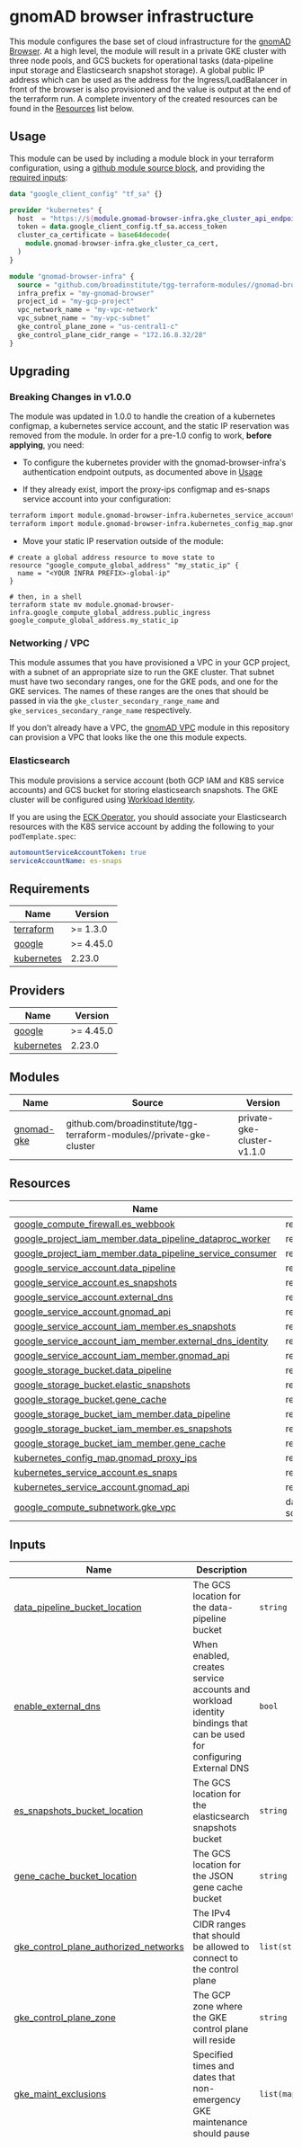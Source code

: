 # gnomAD browser infrastructure

This module configures the base set of cloud infrastructure for the [gnomAD Browser](https://gnomad.broadinstitute.org). At a high level, the module will result in a private GKE cluster with three node pools, and GCS buckets for operational tasks (data-pipeline input storage and Elasticsearch snapshot storage). A global public IP address which can be used as the address for the Ingress/LoadBalancer in front of the browser is also provisioned and the value is output at the end of the terraform run. A complete inventory of the created resources can be found in the [Resources](#resources) list below.

## Usage

This module can be used by including a module block in your terraform configuration, using a [github module source block](https://developer.hashicorp.com/terraform/language/modules/sources#github), and providing the [required inputs](#inputs):

```terraform
data "google_client_config" "tf_sa" {}

provider "kubernetes" {
  host  = "https://${module.gnomad-browser-infra.gke_cluster_api_endpoint}"
  token = data.google_client_config.tf_sa.access_token
  cluster_ca_certificate = base64decode(
    module.gnomad-browser-infra.gke_cluster_ca_cert,
  )
}

module "gnomad-browser-infra" {
  source = "github.com/broadinstitute/tgg-terraform-modules//gnomad-browser-infra?ref=<git commit SHA ID or Tag>"
  infra_prefix = "my-gnomad-browser"
  project_id = "my-gcp-project"
  vpc_network_name = "my-vpc-network"
  vpc_subnet_name = "my-vpc-subnet"
  gke_control_plane_zone = "us-central1-c"
  gke_control_plane_cidr_range = "172.16.8.32/28"
}
```

## Upgrading
### Breaking Changes in v1.0.0

The module was updated in 1.0.0 to handle the creation of a kubernetes configmap, a kubernetes service account, and the static IP reservation was removed from the module. In order for a pre-1.0 config to work, **before applying**, you need:

- To configure the kubernetes provider with the gnomad-browser-infra's authentication endpoint outputs, as documented above in [Usage](#usage)

- If they already exist, import the proxy-ips configmap and es-snaps service account into your configuration:

```bash
terraform import module.gnomad-browser-infra.kubernetes_service_account.es_snaps default/es-snaps
terraform import module.gnomad-browser-infra.kubernetes_config_map.gnomad_proxy_ips default/proxy-ips
```

- Move your static IP reservation outside of the module:
```
# create a global address resource to move state to
resource "google_compute_global_address" "my_static_ip" {
  name = "<YOUR INFRA PREFIX>-global-ip"
}

# then, in a shell
terraform state mv module.gnomad-browser-infra.google_compute_global_address.public_ingress google_compute_global_address.my_static_ip
```

### Networking / VPC
This module assumes that you have provisioned a VPC in your GCP project, with a subnet of an appropriate size to run the GKE cluster. That subnet must have two secondary ranges, one for the GKE pods, and one for the GKE services. The names of these ranges are the ones that should be passed in via the `gke_cluster_secondary_range_name` and `gke_services_secondary_range_name` respectively.

If you don't already have a VPC, the [gnomAD VPC](https://github.com/broadinstitute/tgg-terraform-modules/tree/main/gnomad-vpc) module in this repository can provision a VPC that looks like the one this module expects.

### Elasticsearch

This module provisions a service account (both GCP IAM and K8S service accounts) and GCS bucket for storing elasticsearch snapshots. The GKE cluster will be configured using [Workload Identity](https://cloud.google.com/kubernetes-engine/docs/how-to/workload-identity).

If you are using the [ECK Operator](https://www.elastic.co/guide/en/cloud-on-k8s/current/index.html), you should associate your Elasticsearch resources with the K8S service account by adding the following to your `podTemplate.spec`:

```yaml
automountServiceAccountToken: true
serviceAccountName: es-snaps
```

<!-- BEGIN_TF_DOCS -->
## Requirements

| Name | Version |
|------|---------|
| <a name="requirement_terraform"></a> [terraform](#requirement\_terraform) | >= 1.3.0 |
| <a name="requirement_google"></a> [google](#requirement\_google) | >= 4.45.0 |
| <a name="requirement_kubernetes"></a> [kubernetes](#requirement\_kubernetes) | 2.23.0 |

## Providers

| Name | Version |
|------|---------|
| <a name="provider_google"></a> [google](#provider\_google) | >= 4.45.0 |
| <a name="provider_kubernetes"></a> [kubernetes](#provider\_kubernetes) | 2.23.0 |

## Modules

| Name | Source | Version |
|------|--------|---------|
| <a name="module_gnomad-gke"></a> [gnomad-gke](#module\_gnomad-gke) | github.com/broadinstitute/tgg-terraform-modules//private-gke-cluster | private-gke-cluster-v1.1.0 |

## Resources

| Name | Type |
|------|------|
| [google_compute_firewall.es_webbook](https://registry.terraform.io/providers/hashicorp/google/latest/docs/resources/compute_firewall) | resource |
| [google_project_iam_member.data_pipeline_dataproc_worker](https://registry.terraform.io/providers/hashicorp/google/latest/docs/resources/project_iam_member) | resource |
| [google_project_iam_member.data_pipeline_service_consumer](https://registry.terraform.io/providers/hashicorp/google/latest/docs/resources/project_iam_member) | resource |
| [google_service_account.data_pipeline](https://registry.terraform.io/providers/hashicorp/google/latest/docs/resources/service_account) | resource |
| [google_service_account.es_snapshots](https://registry.terraform.io/providers/hashicorp/google/latest/docs/resources/service_account) | resource |
| [google_service_account.external_dns](https://registry.terraform.io/providers/hashicorp/google/latest/docs/resources/service_account) | resource |
| [google_service_account.gnomad_api](https://registry.terraform.io/providers/hashicorp/google/latest/docs/resources/service_account) | resource |
| [google_service_account_iam_member.es_snapshots](https://registry.terraform.io/providers/hashicorp/google/latest/docs/resources/service_account_iam_member) | resource |
| [google_service_account_iam_member.external_dns_identity](https://registry.terraform.io/providers/hashicorp/google/latest/docs/resources/service_account_iam_member) | resource |
| [google_service_account_iam_member.gnomad_api](https://registry.terraform.io/providers/hashicorp/google/latest/docs/resources/service_account_iam_member) | resource |
| [google_storage_bucket.data_pipeline](https://registry.terraform.io/providers/hashicorp/google/latest/docs/resources/storage_bucket) | resource |
| [google_storage_bucket.elastic_snapshots](https://registry.terraform.io/providers/hashicorp/google/latest/docs/resources/storage_bucket) | resource |
| [google_storage_bucket.gene_cache](https://registry.terraform.io/providers/hashicorp/google/latest/docs/resources/storage_bucket) | resource |
| [google_storage_bucket_iam_member.data_pipeline](https://registry.terraform.io/providers/hashicorp/google/latest/docs/resources/storage_bucket_iam_member) | resource |
| [google_storage_bucket_iam_member.es_snapshots](https://registry.terraform.io/providers/hashicorp/google/latest/docs/resources/storage_bucket_iam_member) | resource |
| [google_storage_bucket_iam_member.gene_cache](https://registry.terraform.io/providers/hashicorp/google/latest/docs/resources/storage_bucket_iam_member) | resource |
| [kubernetes_config_map.gnomad_proxy_ips](https://registry.terraform.io/providers/hashicorp/kubernetes/2.23.0/docs/resources/config_map) | resource |
| [kubernetes_service_account.es_snaps](https://registry.terraform.io/providers/hashicorp/kubernetes/2.23.0/docs/resources/service_account) | resource |
| [kubernetes_service_account.gnomad_api](https://registry.terraform.io/providers/hashicorp/kubernetes/2.23.0/docs/resources/service_account) | resource |
| [google_compute_subnetwork.gke_vpc](https://registry.terraform.io/providers/hashicorp/google/latest/docs/data-sources/compute_subnetwork) | data source |

## Inputs

| Name | Description | Type | Default | Required |
|------|-------------|------|---------|:--------:|
| <a name="input_data_pipeline_bucket_location"></a> [data\_pipeline\_bucket\_location](#input\_data\_pipeline\_bucket\_location) | The GCS location for the data-pipeline bucket | `string` | `"us-east1"` | no |
| <a name="input_enable_external_dns"></a> [enable\_external\_dns](#input\_enable\_external\_dns) | When enabled, creates service accounts and workload identity bindings that can be used for configuring External DNS | `bool` | `true` | no |
| <a name="input_es_snapshots_bucket_location"></a> [es\_snapshots\_bucket\_location](#input\_es\_snapshots\_bucket\_location) | The GCS location for the elasticsearch snapshots bucket | `string` | `"us-east1"` | no |
| <a name="input_gene_cache_bucket_location"></a> [gene\_cache\_bucket\_location](#input\_gene\_cache\_bucket\_location) | The GCS location for the JSON gene cache bucket | `string` | `"us-east1"` | no |
| <a name="input_gke_control_plane_authorized_networks"></a> [gke\_control\_plane\_authorized\_networks](#input\_gke\_control\_plane\_authorized\_networks) | The IPv4 CIDR ranges that should be allowed to connect to the control plane | `list(string)` | `[]` | no |
| <a name="input_gke_control_plane_zone"></a> [gke\_control\_plane\_zone](#input\_gke\_control\_plane\_zone) | The GCP zone where the GKE control plane will reside | `string` | `"us-east1-c"` | no |
| <a name="input_gke_maint_exclusions"></a> [gke\_maint\_exclusions](#input\_gke\_maint\_exclusions) | Specified times and dates that non-emergency GKE maintenance should pause | `list(map(string))` | `[]` | no |
| <a name="input_gke_node_pools"></a> [gke\_node\_pools](#input\_gke\_node\_pools) | A list of node pools and their configuration that should be created within the GKE cluster; pools with an empty string for the zone will deploy in the same region as the control plane | <pre>list(object({<br>    pool_name            = string<br>    pool_num_nodes       = optional(number, 2)<br>    pool_machine_type    = optional(string, "e2-medium")<br>    pool_preemptible     = optional(bool, false)<br>    pool_spot            = optional(bool, true)<br>    pool_zone            = optional(string, "")<br>    pool_resource_labels = optional(map(string), {})<br>    pool_taints          = optional(list(object({ key = string, value = string, effect = string })), [])<br>  }))</pre> | <pre>[<br>  {<br>    "pool_machine_type": "e2-standard-4",<br>    "pool_name": "main-pool",<br>    "pool_num_nodes": 2,<br>    "pool_spot": false<br>  },<br>  {<br>    "pool_machine_type": "e2-custom-6-49152",<br>    "pool_name": "redis",<br>    "pool_num_nodes": 1,<br>    "pool_resource_labels": {<br>      "component": "redis"<br>    },<br>    "pool_spot": false<br>  },<br>  {<br>    "pool_machine_type": "e2-highmem-8",<br>    "pool_name": "es-data",<br>    "pool_num_nodes": 3,<br>    "pool_resource_labels": {<br>      "component": "elasticsearch"<br>    },<br>    "pool_spot": false,<br>    "pool_zone": ""<br>  }<br>]</pre> | no |
| <a name="input_gke_pods_range_slice"></a> [gke\_pods\_range\_slice](#input\_gke\_pods\_range\_slice) | The full (e.g. 10.0.0.0/14) or simple (e.g. /14) CIDR range slice to assign for internal pod IP addresses | `string` | `"/14"` | no |
| <a name="input_gke_recurring_maint_windows"></a> [gke\_recurring\_maint\_windows](#input\_gke\_recurring\_maint\_windows) | A start time, end time and recurrence pattern for GKE automated maintenance windows | `list(map(string))` | <pre>[<br>  {<br>    "end_time": "1970-01-01T06:00:00Z",<br>    "recurrence": "FREQ=DAILY",<br>    "start_time": "1970-01-01T01:00:00Z"<br>  }<br>]</pre> | no |
| <a name="input_gke_services_range_slice"></a> [gke\_services\_range\_slice](#input\_gke\_services\_range\_slice) | The full (e.g. 10.0.0.0/20) or simple (e.g. /20) CIDR range slice to assign for internal service IP addresses | `string` | `"/20"` | no |
| <a name="input_infra_prefix"></a> [infra\_prefix](#input\_infra\_prefix) | The string to use for a prefix on resource names (GKE cluster, GCS Buckets, Service Accounts, etc) | `string` | n/a | yes |
| <a name="input_project_id"></a> [project\_id](#input\_project\_id) | The name of the target GCP project, for creating IAM memberships | `string` | n/a | yes |
| <a name="input_public_static_ip"></a> [public\_static\_ip](#input\_public\_static\_ip) | The public IP address that has been reserved for your browser | `string` | `null` | no |
| <a name="input_vpc_network_name"></a> [vpc\_network\_name](#input\_vpc\_network\_name) | The name of the VPC network that the GKE cluster should reside in | `string` | n/a | yes |
| <a name="input_vpc_subnet_name"></a> [vpc\_subnet\_name](#input\_vpc\_subnet\_name) | The name of the VPC network subnet that the GKE cluster nodes should reside in | `string` | n/a | yes |

## Outputs

| Name | Description |
|------|-------------|
| <a name="output_gke_cluster_api_endpoint"></a> [gke\_cluster\_api\_endpoint](#output\_gke\_cluster\_api\_endpoint) | n/a |
| <a name="output_gke_cluster_ca_cert"></a> [gke\_cluster\_ca\_cert](#output\_gke\_cluster\_ca\_cert) | n/a |
| <a name="output_gke_cluster_name"></a> [gke\_cluster\_name](#output\_gke\_cluster\_name) | n/a |
| <a name="output_gke_pods_ipv4_cidr_block"></a> [gke\_pods\_ipv4\_cidr\_block](#output\_gke\_pods\_ipv4\_cidr\_block) | for obtaining the internal network value that should be set in gnomad's PROXY\_IPS env variable |
<!-- END_TF_DOCS -->

## Misc

### Updating this README

The terraform documentation in this readme is generated with [terraform-docs](https://terraform-docs.io/). If you have modified the terraform code in a way that has added, removed, or changed a variable, resource, or output, you can regenerate the `TF_DOCS` block with:

```bash
terraform-docs markdown table --output-file README.md --output-mode inject .
```
